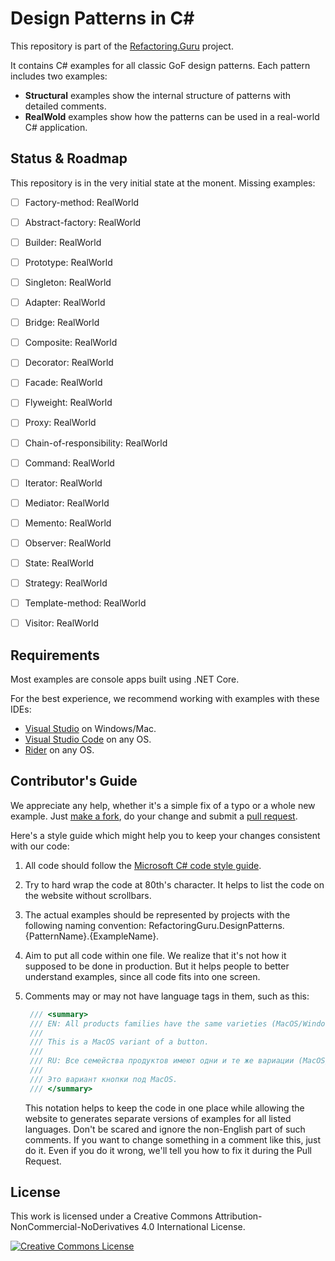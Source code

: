 # Design Patterns in C#

This repository is part of the [Refactoring.Guru](https://refactoring.guru/design-patterns) project.

It contains C# examples for all classic GoF design patterns. Each pattern includes two examples:

- **Structural** examples show the internal structure of patterns with detailed comments.
- **RealWold** examples show how the patterns can be used in a real-world C# application.

## Status & Roadmap

This repository is in the very initial state at the monent. Missing examples:

- [ ] Factory-method: RealWorld
- [ ] Abstract-factory: RealWorld
- [ ] Builder: RealWorld
- [ ] Prototype: RealWorld
- [ ] Singleton: RealWorld
- [ ] Adapter: RealWorld
- [ ] Bridge: RealWorld
- [ ] Composite: RealWorld
- [ ] Decorator: RealWorld
- [ ] Facade: RealWorld
- [ ] Flyweight: RealWorld
- [ ] Proxy: RealWorld
- [ ] Chain-of-responsibility: RealWorld
- [ ] Command: RealWorld
- [ ] Iterator: RealWorld
- [ ] Mediator: RealWorld
- [ ] Memento: RealWorld
- [ ] Observer: RealWorld
- [ ] State: RealWorld
- [ ] Strategy: RealWorld
- [ ] Template-method: RealWorld
- [ ] Visitor: RealWorld


## Requirements

Most examples are console apps built using .NET Core.

For the best experience, we recommend working with examples with these IDEs:

- [Visual Studio](https://www.visualstudio.com/downloads/) on Windows/Mac.
- [Visual Studio Code](https://code.visualstudio.com/) on any OS.
- [Rider](https://www.jetbrains.com/rider/) on any OS.


## Contributor's Guide

We appreciate any help, whether it's a simple fix of a typo or a whole new example. Just [make a fork](https://help.github.com/articles/fork-a-repo/), do your change and submit a [pull request](https://help.github.com/articles/creating-a-pull-request-from-a-fork/).

Here's a style guide which might help you to keep your changes consistent with our code:

1. All code should follow the [Microsoft C# code style guide](https://docs.microsoft.com/en-us/dotnet/csharp/programming-guide/inside-a-program/coding-conventions).

2. Try to hard wrap the code at 80th's character. It helps to list the code on the website without scrollbars.

3. The actual examples should be represented by projects with the following naming convention: RefactoringGuru.DesignPatterns.{PatternName}.{ExampleName}.

4. Aim to put all code within one file. We realize that it's not how it supposed to be done in production. But it helps people to better understand examples, since all code fits into one screen.

5. Comments may or may not have language tags in them, such as this:

    ```csharp
     /// <summary>
     /// EN: All products families have the same varieties (MacOS/Windows).
     ///
     /// This is a MacOS variant of a button.
     ///
     /// RU: Все семейства продуктов имеют одни и те же вариации (MacOS/Windows).
     ///
     /// Это вариант кнопки под MacOS.
     /// </summary>
    ```

    This notation helps to keep the code in one place while allowing the website to generates separate versions of examples for all listed languages. Don't be scared and ignore the non-English part of such comments. If you want to change something in a comment like this, just do it. Even if you do it wrong, we'll tell you how to fix it during the Pull Request.

## License

This work is licensed under a Creative Commons Attribution-NonCommercial-NoDerivatives 4.0 International License.

<a rel="license" href="http://creativecommons.org/licenses/by-nc-nd/4.0/"><img alt="Creative Commons License" style="border-width:0" src="https://i.creativecommons.org/l/by-nc-nd/4.0/80x15.png" /></a>
